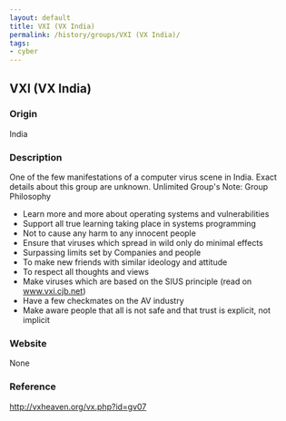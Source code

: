 ```yaml
---
layout: default
title: VXI (VX India)
permalink: /history/groups/VXI (VX India)/
tags:
- cyber
---
```


## VXI (VX India)

### Origin
India

### Description
One of the few manifestations of a computer virus scene in India. Exact details about this group are unknown. Unlimited Group's Note: Group Philosophy
* Learn more and more about operating systems and vulnerabilities
* Support all true learning taking place in systems programming
* Not to cause any harm to any innocent people
* Ensure that viruses which spread in wild only do minimal effects
* Surpassing limits set by Companies and people
* To make new friends with similar ideology and attitude
* To respect all thoughts and views
* Make viruses which are based on the SIUS principle (read on www.vxi.cjb.net)
* Have a few checkmates on the AV industry
* Make aware people that all is not safe and that trust is explicit, not implicit

### Website
None

### Reference
http://vxheaven.org/vx.php?id=gv07
